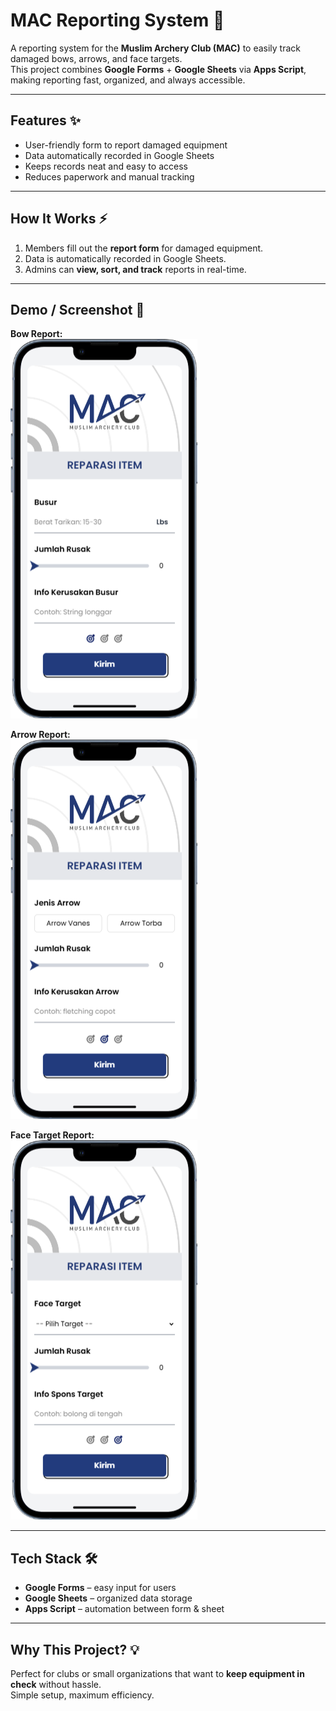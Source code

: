 # MAC Reporting System 🏹

A reporting system for the **Muslim Archery Club (MAC)** to easily track damaged bows, arrows, and face targets.  
This project combines **Google Forms** + **Google Sheets** via **Apps Script**, making reporting fast, organized, and always accessible.  

---

## Features ✨

- User-friendly form to report damaged equipment  
- Data automatically recorded in Google Sheets  
- Keeps records neat and easy to access  
- Reduces paperwork and manual tracking  

---

## How It Works ⚡

1. Members fill out the **report form** for damaged equipment.  
2. Data is automatically recorded in Google Sheets.  
3. Admins can **view, sort, and track** reports in real-time.  

---

## Demo / Screenshot 📸

**Bow Report:**  
![Bow Screenshot](public/M.png)  

**Arrow Report:**  
![Arrow Screenshot](public/M1.png)  

**Face Target Report:**  
![Face Target Screenshot](public/M2.png)  

---

## Tech Stack 🛠

- **Google Forms** – easy input for users  
- **Google Sheets** – organized data storage  
- **Apps Script** – automation between form & sheet  

---

## Why This Project? 💡

Perfect for clubs or small organizations that want to **keep equipment in check** without hassle.  
Simple setup, maximum efficiency.  
